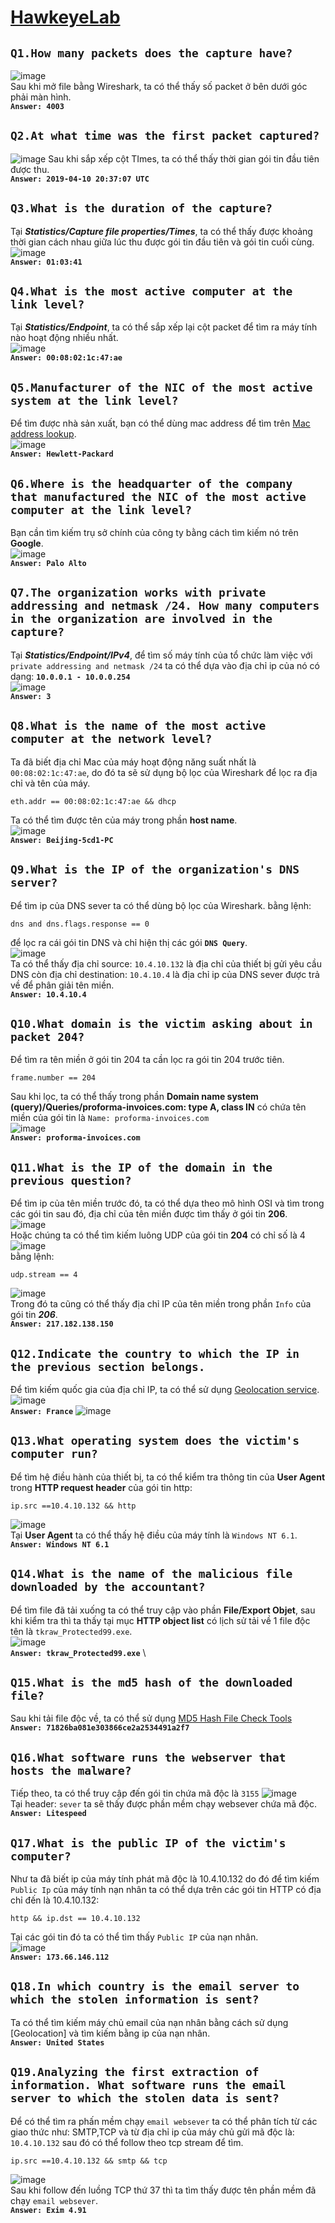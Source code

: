 # [HawkeyeLab](https://cyberdefenders.org/blueteam-ctf-challenges/hawkeye/)
## ```Q1.How many packets does the capture have?```  
![image](https://github.com/user-attachments/assets/848f0b0b-b889-4b29-8dbc-16469cc19564)  
Sau khi mở file bằng Wireshark, ta có thể thấy số packet ở bên dưới góc phải màn hình.   
**```Answer: 4003```**  
## ```Q2.At what time was the first packet captured?```  
![image](https://github.com/user-attachments/assets/98ca4c36-ecae-43ff-9302-592fb3be52aa)
Sau khi sắp xếp cột TImes, ta có thể thấy thời gian gói tin đầu tiên được thu.  
**```Answer: 2019-04-10 20:37:07 UTC```**  
## ```Q3.What is the duration of the capture?```   
Tại ***Statistics/Capture file properties/Times***, ta có thể thấy được khoảng thời gian cách nhau giữa lúc thu được gói tin đầu tiên và gói tin cuối cùng.   
![image](https://github.com/user-attachments/assets/2c7445b5-f337-4e2e-8a1f-e1b6413e1bba)  
**```Answer: 01:03:41```**  
## ```Q4.What is the most active computer at the link level?```  
Tại ***Statistics/Endpoint***, ta có thể sắp xếp lại cột packet để tìm ra máy tính nào hoạt động nhiều nhất.  
![image](https://github.com/user-attachments/assets/f5893fb4-94ae-4f97-8a52-e401a22452f7)  
**```Answer: 00:08:02:1c:47:ae```**  
## ```Q5.Manufacturer of the NIC of the most active system at the link level?```  
Để tìm được nhà sản xuất, bạn có thể dùng mac address để tìm trên [Mac address lookup](https://macvendors.com/).  
![image](https://github.com/user-attachments/assets/58e14b8b-5d70-4b77-a3f2-ae94be40839d)  
**```Answer: Hewlett-Packard```**  
## ```Q6.Where is the headquarter of the company that manufactured the NIC of the most active computer at the link level?```  
Bạn cần tìm kiếm trụ sở chính của công ty bằng cách tìm kiếm nó trên **Google**.  
![image](https://github.com/user-attachments/assets/8b953667-8145-4432-b911-fc6c964b0c30)  
**```Answer: Palo Alto```**  
## ```Q7.The organization works with private addressing and netmask /24. How many computers in the organization are involved in the capture?```    
Tại ***Statistics/Endpoint/IPv4***, để tìm số máy tính của tổ chức làm việc với ```private addressing and netmask /24``` ta có thể dựa vào địa chỉ ip của nó có dạng: **```10.0.0.1 - 10.0.0.254```**  
![image](https://github.com/user-attachments/assets/2c26ac85-b247-4ae1-8b92-c8e2acce04a4)  
**```Answer: 3```**  
## ```Q8.What is the name of the most active computer at the network level?```   
Ta đã biết địa chỉ Mac của máy hoạt động năng suất nhất là ```00:08:02:1c:47:ae```, do đó ta sẽ sử dụng bộ lọc của Wireshark để lọc ra địa chỉ và tên của máy.  
```wireshark
eth.addr == 00:08:02:1c:47:ae && dhcp
```  
Ta có thể tìm được tên của máy trong phần **host name**.  
![image](https://github.com/user-attachments/assets/6f52d1d9-1622-467d-972a-54808158cc56)  
**```Answer: Beijing-5cd1-PC```**  
## ```Q9.What is the IP of the organization's DNS server?```  
Để tìm ip của DNS sever ta có thể dùng bộ lọc của Wireshark. bằng lệnh:  
```Wireshark
dns and dns.flags.response == 0
```
để lọc ra cái gói tin DNS và chỉ hiện thị các gói **```DNS Query```**.  
![image](https://github.com/user-attachments/assets/297ed6ee-2823-495f-b902-26c88a8d1313)  
Ta có thể thấy địa chỉ source: ```10.4.10.132``` là địa chỉ của thiết bị gửi yêu cầu DNS còn địa chỉ destination: ```10.4.10.4``` là địa chỉ ip của DNS sever được trả về để phân giải tên miền.  
**```Answer: 10.4.10.4```**  
## ```Q10.What domain is the victim asking about in packet 204?```  
Để tìm ra tên miền ở gói tin 204 ta cần lọc ra gói tin 204 trước tiên.   
```Wireshark
frame.number == 204
```
Sau khi lọc, ta có thể thấy trong phần **Domain name system (query)/Queries/proforma-invoices.com: type A, class IN** có chứa tên miền của gói tin là ```Name: proforma-invoices.com```    
![image](https://github.com/user-attachments/assets/87cd9fe5-02e7-4229-aa5c-5d2e714fcbf8)  
**```Answer: proforma-invoices.com```**    
##  ```Q11.What is the IP of the domain in the previous question?```  
Để tìm ip của tên miền trước đó, ta có thể dựa theo mô hình OSI và tìm trong các gói tin sau đó, địa chỉ của tên miền được tìm thấy ở gói tin **206**.  
![image](https://github.com/user-attachments/assets/3d733965-2779-4c9c-b9a0-f5d2d7c8bb74)  
Hoặc chúng ta có thể tìm kiếm luông UDP của gói tin **204** có chỉ số là 4  
![image](https://github.com/user-attachments/assets/8a266518-04ea-4b3b-8f86-84f84386f385)  
bằng lệnh:  
```Wireshark
udp.stream == 4
```
![image](https://github.com/user-attachments/assets/57058a3b-e26c-4fe2-af5a-e06199fdfb73)  
Trong đó ta cũng có thể thấy địa chỉ IP của tên miền trong phần ```Info``` của gói tin ***206***.  
**```Answer: 217.182.138.150```**  
## ```Q12.Indicate the country to which the IP in the previous section belongs.```  
Để tìm kiếm quốc gia của địa chỉ IP, ta có thể sử dụng [Geolocation service](https://www.geolocation.com/en_us?ip=217.182.138.150#ipresult).  
![image](https://github.com/user-attachments/assets/aff88c28-8b7b-43ef-9b0d-9f5b7072e8ac)  
**```Answer: France```** ![image](https://github.com/user-attachments/assets/aef0a945-4905-4c05-9a75-f881ec118540)  
## ```Q13.What operating system does the victim's computer run?```    
Để tìm hệ điều hành của thiết bị, ta có thể kiểm tra thông tin của **User Agent** trong **HTTP request header** của gói tin http:  
```Wireshark
ip.src ==10.4.10.132 && http
```
![image](https://github.com/user-attachments/assets/cb6e4325-5240-4f5d-b5fa-247b3c736f50)  
Tại **User Agent** ta có thể thấy hệ điều của máy tính là ```Windows NT 6.1```.  
**```Answer: Windows NT 6.1```**  
## ```Q14.What is the name of the malicious file downloaded by the accountant?```  
Để tìm file đã tải xuống ta có thể truy cập vào phần **File/Export Objet**, sau khi kiểm tra thì ta thấy tại mục **HTTP object list** có lịch sử tải về 1 file độc tên là ```tkraw_Protected99.exe```.  
![image](https://github.com/user-attachments/assets/eb34927e-8d2d-4882-9d9c-9882cdde4f86)  
**```Answer: tkraw_Protected99.exe```**  \
## ```Q15.What is the md5 hash of the downloaded file?```  
Sau khi tải file độc về, ta có thể sử dụng [MD5 Hash File Check Tools](https://emn178.github.io/online-tools/md5_checksum.html)  
**```Answer: 71826ba081e303866ce2a2534491a2f7```**  
## ```Q16.What software runs the webserver that hosts the malware?```  
Tiếp theo, ta có thể truy cập đến gói tin chứa mã độc là ```3155```
![image](https://github.com/user-attachments/assets/215e7ce7-1eb4-457e-ad42-c4e507009208)  
Tại header: ```sever``` ta sẽ thấy được phần mềm chạy websever chứa mã độc.  
**```Answer: Litespeed```**  
## ```Q17.What is the public IP of the victim's computer?```  
Như ta đã biết ip của máy tính phát mã độc là 10.4.10.132 do đó để tìm kiếm ```Public Ip``` của máy tính nạn nhân ta có thể dựa trên các gói tin HTTP có địa chỉ đến là 10.4.10.132:  
```Wireshark
http && ip.dst == 10.4.10.132
```
Tại các gói tin đó ta có thể tìm thấy ```Public IP``` của nạn nhân.  
![image](https://github.com/user-attachments/assets/3d1a0127-0848-4452-8ee9-1d2114d295c3)  
**```Answer: 173.66.146.112```**  
## ```Q18.In which country is the email server to which the stolen information is sent?```    
Ta có thể tìm kiếm máy chủ email của nạn nhân bằng cách sử dụng [Geolocation] và tìm kiếm bằng ip của nạn nhân.  
**```Answer: United States```**  
## ```Q19.Analyzing the first extraction of information. What software runs the email server to which the stolen data is sent?```  
Để có thể tìm ra phấn mềm chạy ```email websever``` ta có thể phân tích từ các giao thức như: SMTP,TCP và từ địa chỉ ip của máy chủ gửi mã độc là: ```10.4.10.132``` sau đó có thể follow theo tcp stream để tìm.  
```Wireshark
ip.src ==10.4.10.132 && smtp && tcp
```
![image](https://github.com/user-attachments/assets/7f4cb04e-008c-4ff5-8f29-aea86d646b62)  
Sau khi follow đến luồng TCP thứ 37 thì ta tìm thấy được tên phần mềm đã chạy ```email websever```.  
**```Answer: Exim 4.91```**


















